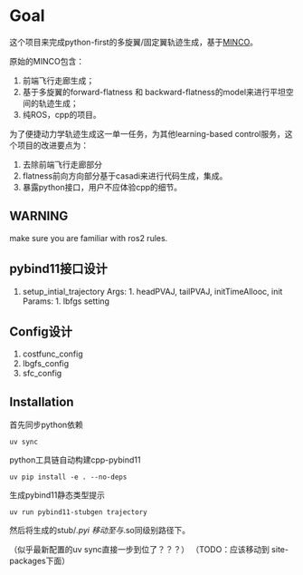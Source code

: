 # Goal
这个项目来完成python-first的多旋翼/固定翼轨迹生成，基于[MINCO](https://github.com/ZJU-FAST-Lab/GCOPTER.git)。

原始的MINCO包含：
1. 前端飞行走廊生成；
2. 基于多旋翼的forward-flatness 和 backward-flatness的model来进行平坦空间的轨迹生成；
3. 纯ROS，cpp的项目。

为了便捷动力学轨迹生成这一单一任务，为其他learning-based control服务，这个项目的改进要点为：
1. 去除前端飞行走廊部分
2. flatness前向方向部分基于casadi来进行代码生成，集成。
3. 暴露python接口，用户不应体验cpp的细节。

## WARNING
make sure you are familiar with ros2 rules.


## pybind11接口设计
1. setup_intial_trajectory
    Args:
        1. headPVAJ, tailPVAJ, initTimeAllooc, init
    Params:
        1. lbfgs setting



## Config设计
1. costfunc_config
2. lbgfs_config
3. sfc_config




## Installation
首先同步python依赖
```shell
uv sync
```

python工具链自动构建cpp-pybind11
```shell
uv pip install -e . --no-deps
```

生成pybind11静态类型提示
```shell
uv run pybind11-stubgen trajectory
```
然后将生成的stub/*.pyi 移动至与*.so同级别路径下。

（似乎最新配置的uv sync直接一步到位了？？？）
（TODO：应该移动到 site-packages下面）